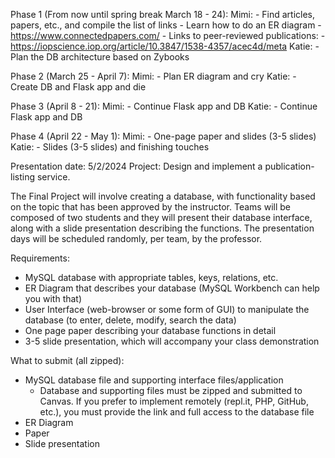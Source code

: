 Phase 1 (From now until spring break March 18 - 24):
  Mimi: 
      - Find articles, papers, etc., and compile the list of links
      - Learn how to do an ER diagram 
      - https://www.connectedpapers.com/
      - Links to peer-reviewed publications:
          - https://iopscience.iop.org/article/10.3847/1538-4357/acec4d/meta
  Katie: 
      - Plan the DB architecture based on Zybooks 
  
Phase 2 (March 25 - April 7): 
  Mimi: 
      - Plan ER diagram and cry
  Katie: 
      - Create DB and Flask app and die

Phase 3 (April 8 - 21):
  Mimi: 
      - Continue Flask app and DB
  Katie: 
      - Continue Flask app and DB

Phase 4 (April 22 - May 1):
  Mimi: 
      - One-page paper and slides (3-5 slides)
  Katie: 
      - Slides (3-5 slides) and finishing touches



Presentation date: 5/2/2024
Project: Design and implement a publication-listing service.

The Final Project will involve creating a database, with functionality based on the topic that has been approved by the instructor.
Teams will be composed of two students and they will present their database interface, along with a slide presentation describing the functions. The presentation days will be scheduled randomly, per team, by the professor.

Requirements:
  - MySQL database with appropriate tables, keys, relations, etc.
  - ER Diagram that describes your database (MySQL Workbench can help you with that)
  - User Interface (web-browser or some form of GUI) to manipulate the database (to enter, delete, modify, search the data)
  - One page paper describing your database functions in detail
  - 3-5 slide presentation, which will accompany your class demonstration

What to submit (all zipped):
  - MySQL database file and supporting interface files/application
    - Database and supporting files must be zipped and submitted to Canvas. If you prefer to implement remotely (repl.it, PHP, GitHub, etc.), you must provide the link and full access to the database file
  - ER Diagram
  - Paper
  - Slide presentation
